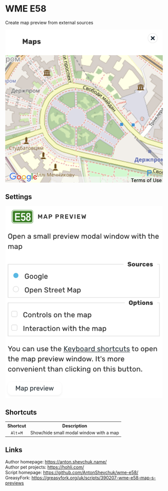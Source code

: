 # WME E58

Create map preview from external sources

![](screenshot.png)

## Settings

![](settings.png)

## Shortcuts

<table style="width:100%">
<tr>
  <th>Shortcut</th>
  <th>Description</th>
</tr>
<tr>
<td align='center'><code>Alt</code>+<code>M</code></td>
<td>Show/hide small modal window with a map</td>
</tr>
</table>

## Links

Author homepage: https://anton.shevchuk.name/  
Author pet projects: https://hohli.com/  
Script homepage: https://github.com/AntonShevchuk/wme-e58/  
GreasyFork: https://greasyfork.org/uk/scripts/390207-wme-e58-map-s-previews  
